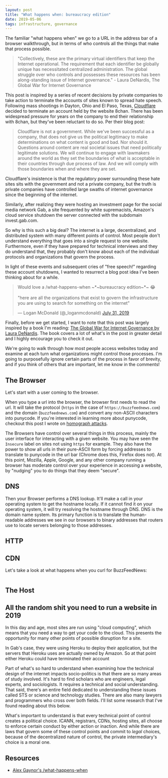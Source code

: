 ```yaml
---
layout: post
title: "What happens when: bureaucracy edition"
date: 2019-05-06
tags: infrastructure, governance
---
```

<!-- markdownlint-disable MD033 -->
<!-- markdownlint-disable MD026 -->
<!-- markdownlint-disable MD002 -->

The familiar "what happens when" we go to a URL in the address bar of a browser walkthrough, but in terms of who controls all the things that make that process possible.

> "Collectively, these are the primary virtual identifiers that keep the Internet operational. The requirement that each identifier be globally unique has necessitated centralized administration. The global struggle over who controls and possesses these resources has been along-standing issue of Internet governance." - Laura DeNardis, The Global War for Internet Governance

This post is inspired by a series of recent decisions by private companies to take action to terminate the accounts of sites known to spread hate speech. Following mass shootings in Dayton, Ohio and El Paso, Texas, [Cloudflare][cloudflare] decided to terminate an account held by the website 8chan. There has been widespread pressure for years on the company to end their relationship with 8chan, but they've been reluctant to do so. Per their blog post:

> Cloudflare is not a government. While we've been successful as a company, that does not give us the political legitimacy to make determinations on what content is good and bad. Nor should it. Questions around content are real societal issues that need politically legitimate solutions. We will continue to engage with lawmakers around the world as they set the boundaries of what is acceptable in their countries through due process of law. And we will comply with those boundaries when and where they are set.

Cloudflare's insistence is that the regulatory power surrounding these hate sites sits with the government and not a private company, but the truth is private companies have controlled large swaths of internet governance since the beginning of the internet.

Similarly, after realizing they were hosting an investment page for the social media network Gab, a site frequented by white supremacists, Amazon's cloud service shutdown the server connected with the subdomain invest.gab.com.

So why is this such a big deal? The internet is a large, decentralized, and distributed system with many different points of control. Most people don't understand everything that goes into a single request to one website. Furthermore, even if they have prepared for technical interviews and they do understand that, they probably don't know about each of the individual protocols and organizations that govern the process.

In light of these events and subsequent cries of "free speech!" regarding these account shutdowns, I wanted to resurrect a blog post idea I've been thinking about for a while.

<blockquote class="twitter-tweet" data-lang="en"><p lang="en" dir="ltr">Would love a /what-happens-when ~*~bureaucracy edition~*~ 😂<br><br>&quot;here are all the organizations that exist to govern the infrastructure you are using to search for something on the internet&quot;</p>&mdash; Logan McDonald (@_loganmcdonald) <a href="https://twitter.com/_loganmcdonald/status/1156663790546640896?ref_src=twsrc%5Etfw">July 31, 2019</a></blockquote>
<script async src="https://platform.twitter.com/widgets.js" charset="utf-8"></script>

Finally, before we get started, I want to note that this post was largely inspired by a book I'm reading: [The Global War for Internet Governance by Laura DeNardis][denardis]. The book covers a lot of what's in the post in greater detail and I highly encourage you to check it out.

We're going to walk through how most people access websites today and examine at each turn what organizations might control those processes. I'm going to purposefully ignore certain parts of the process in favor of brevity, and if you think of others that are important, let me know in the comments!

## The Browser

Let's start with a user coming to the browser.

When you type a url into the browser, the browser first needs to read the url. It will take the protocol (`https` in the case of `https://buzzfeednews.com`) and the domain (`buzzfeednews.com`) and convert any non-ASCII characters into punycode. If you're interested in learning more about punycode, checkout this post I wrote on [homograph attacks][homograph].

The Browsers have control over several things in this process, mainly the user interface for interacting with a given website. You may have seen the `Insecure` label on sites not using `https` for example. They also have the power to show all urls in their pure-ASCII form by forcing addresses to translate to punycode in the url bar (Chrome does this, Firefox does not). At this point, Mozilla, Apple, Google, and any other company running a browser has moderate control over your experience in accessing a website, by "nudging" you to do things that they deem "secure".

## DNS

Then your Browser performs a DNS lookup. It'll make a call in your operating system to get the hostname locally. If it cannot find it on your operating system, it will try resolving the hostname through DNS. DNS is the domain name system. Its primary function is to translate the human-readable addresses we see in our browsers to binary addresses that routers use to locate servers belonging to those addresses.

## HTTP

## CDN

Let's take a look at what happens when you curl for BuzzFeedNews:

```bash

```

## The Host

## All the random shit you need to run a website in 2019

In this day and age, most sites are run using "cloud computing", which means that you need a way to get your code to the cloud. This presents the opportunity for many other points of possible disruption for a site.

In Gab's case, they were using Heroku to deploy their application, but the servers that Heroku uses are actually owned by Amazon. So at that point either Heroku could have terminated their account

Part of what's so hard to understand when examining how the technical design of the internet impacts socio-politics is that there are so many areas of study involved. It's hard to find scholars who are engineers, legal experts, and sociologists. It requires a technical and social understanding. That said, there's an entire field dedicated to understanding these issues called STS or science and technology studies. There are also many lawyers and programmers who cross over both fields. I'll list some research that I've found reading about this below.

What's important to understand is that every technical point of control creates a political choice. ICANN, registrars, CDNs, hosting sites, all choose to enforce certain conduct by either action or inaction. And while there are laws that govern some of these control points and commit to _legal_ choices, because of the decentralized nature of control, the private intermediary's choice is a moral one.

## Resources

* [Alex Gaynor's /what-happens-when](whw)

[cloudflare]: https://blog.cloudflare.com/terminating-service-for-8chan/
[ipo]: https://news.crunchbase.com/news/cloudflare-said-to-pursue-september-ipo-we-say-heck-yes/
[denardis]: https://yalebooks.yale.edu/book/9780300181357/global-war-internet-governance
[whw]: https://github.com/alex/what-happens-when
[homograph]: https://dev.to/logan/homographs-attack--5a1p
[denardisbook]: https://yalebooks.yale.edu/book/9780300181357/global-war-internet-governance
[denardisdns]: https://onlinelibrary.wiley.com/doi/full/10.1002/poi3.195
